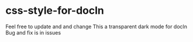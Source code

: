 # css-style-for-docln
Feel free to update and and change
This a transparent dark mode for docln
Bug and fix is in issues
